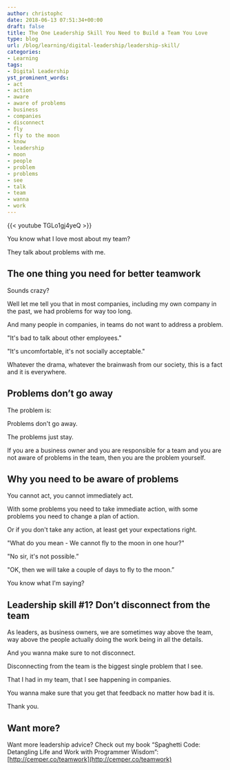 ```yaml
---
author: christophc
date: 2018-06-13 07:51:34+00:00
draft: false
title: The One Leadership Skill You Need to Build a Team You Love
type: blog
url: /blog/learning/digital-leadership/leadership-skill/
categories:
- Learning
tags:
- Digital Leadership
yst_prominent_words:
- act
- action
- aware
- aware of problems
- business
- companies
- disconnect
- fly
- fly to the moon
- know
- leadership
- moon
- people
- problem
- problems
- see
- talk
- team
- wanna
- work
---
```


{{< youtube TGLo1gj4yeQ >}}

You know what I love most about my team?

They talk about problems with me.


## The one thing you need for better teamwork


Sounds crazy?

Well let me tell you that in most companies, including my own company in the past, we had problems for way too long.

And many people in companies, in teams do not want to address a problem.

"It's bad to talk about other employees."

"It's uncomfortable, it's not socially acceptable."

Whatever the drama, whatever the brainwash from our society, this is a fact and it is everywhere.


## Problems don’t go away


The problem is:

Problems don't go away.

The problems just stay.

If you are a business owner and you are responsible for a team and you are not aware of problems in the team, then you are the problem yourself.


## Why you need to be aware of problems


You cannot act, you cannot immediately act.

With some problems you need to take immediate action, with some problems you need to change a plan of action.

Or if you don't take any action, at least get your expectations right.

"What do you mean - We cannot fly to the moon in one hour?"

"No sir, it's not possible.”

"OK, then we will take a couple of days to fly to the moon.”

You know what I'm saying?


## Leadership skill #1? Don’t disconnect from the team


As leaders, as business owners, we are sometimes way above the team, way above the people actually doing the work being in all the details.

And you wanna make sure to not disconnect.

Disconnecting from the team is the biggest single problem that I see.

That I had in my team, that I see happening in companies.

You wanna make sure that you get that feedback no matter how bad it is.

Thank you.


## Want more?


Want more leadership advice? Check out my book “Spaghetti Code: Detangling Life and Work with Programmer Wisdom”: [http://cemper.co/teamwork](http://cemper.co/teamwork)

